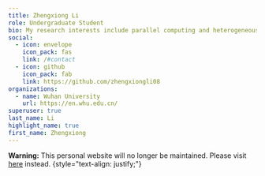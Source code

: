 ```yaml
---
title: Zhengxiong Li
role: Undergraduate Student
bio: My research interests include parallel computing and heterogeneous computing.
social:
  - icon: envelope
    icon_pack: fas
    link: /#contact
  - icon: github
    icon_pack: fab
    link: https://github.com/zhengxiongli08
organizations:
  - name: Wuhan University
    url: https://en.whu.edu.cn/
superuser: true
last_name: Li
highlight_name: true
first_name: Zhengxiong
---
```


**Warning:** This personal website will no longer be maintained. Please visit [here](https://zhengxiongli08.github.io) instead.
{style="text-align: justify;"}
